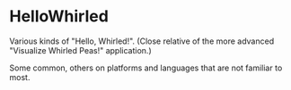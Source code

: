 # HelloWhirled

Various kinds of "Hello, Whirled!".  (Close relative of the more advanced "Visualize Whirled Peas!" application.)

Some common, others on platforms and languages that are not familiar to most.
